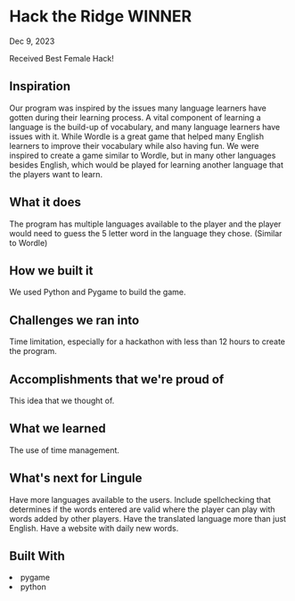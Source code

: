 <h1>Hack the Ridge WINNER</h1>
<p>Dec 9, 2023</p>
<p>Received Best Female Hack!</p>

<h2>Inspiration</h2>
Our program was inspired by the issues many language learners have gotten during their learning process. A vital component of learning a language is the build-up of vocabulary, and many language learners have issues with it. While Wordle is a great game that helped many English learners to improve their vocabulary while also having fun. We were inspired to create a game similar to Wordle, but in many other languages besides English, which would be played for learning another language that the players want to learn.

<h2>What it does</h2>
The program has multiple languages available to the player and the player would need to guess the 5 letter word in the language they chose. (Similar to Wordle)

<h2>How we built it</h2>
We used Python and Pygame to build the game.

<h2>Challenges we ran into</h2>
Time limitation, especially for a hackathon with less than 12 hours to create the program.

<h2>Accomplishments that we're proud of</h2>
This idea that we thought of.

<h2>What we learned</h2>
The use of time management.

<h2>What's next for Lingule</h2>
Have more languages available to the users.
Include spellchecking that determines if the words entered are valid where the player can play with words added by other players.
Have the translated language more than just English.
Have a website with daily new words.

<h2>Built With</h2>
<li>pygame</li>
<li>python</li>
